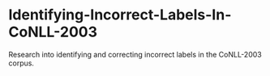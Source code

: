 # Identifying-Incorrect-Labels-In-CoNLL-2003
Research into identifying and correcting incorrect labels in the CoNLL-2003 corpus.
